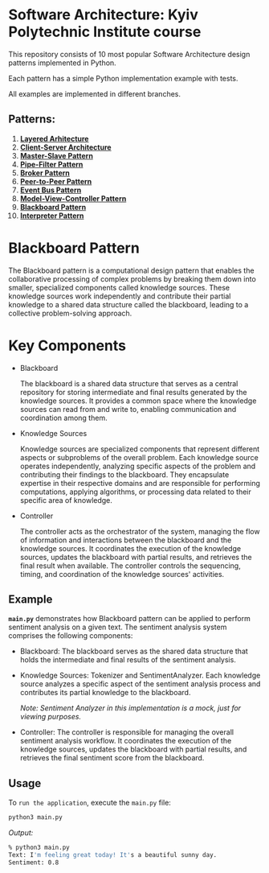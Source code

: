 # Software Architecture: Kyiv Polytechnic Institute course

This repository consists of 10 most popular Software Architecture design patterns implemented in Python.

Each pattern has a simple Python implementation example with tests.

All examples are implemented in different branches.

## Patterns:

1. [**Layered Arhitecture**](https://github.com/annavasylashko/kpi-architecture/tree/layered-architecture)
2. [**Client-Server Architecture**](https://github.com/annavasylashko/kpi-architecture/tree/client-server)
3. [**Master-Slave Pattern**](https://github.com/annavasylashko/kpi-architecture/tree/master-slave)
4. [**Pipe-Filter Pattern**](https://github.com/annavasylashko/kpi-architecture/tree/pipe-filter)
5. [**Broker Pattern**](https://github.com/annavasylashko/kpi-architecture/tree/broker)
6. [**Peer-to-Peer Pattern**](https://github.com/annavasylashko/kpi-architecture/tree/peer-to-peer)
7. [**Event Bus Pattern**](https://github.com/annavasylashko/kpi-architecture/tree/event-bus)
8. [**Model-View-Controller Pattern**](https://github.com/annavasylashko/kpi-architecture/tree/mvc)
9. [**Blackboard Pattern**](https://github.com/annavasylashko/kpi-architecture/tree/blackboard)
10. [**Interpreter Pattern**](https://github.com/annavasylashko/kpi-architecture/tree/interpreter)

# Blackboard Pattern

The Blackboard pattern is a computational design pattern that enables the collaborative processing of complex problems by breaking them down into smaller, specialized components called knowledge sources. These knowledge sources work independently and contribute their partial knowledge to a shared data structure called the blackboard, leading to a collective problem-solving approach.

# Key Components
- Blackboard

    The blackboard is a shared data structure that serves as a central repository for storing intermediate and final results generated by the knowledge sources. It provides a common space where the knowledge sources can read from and write to, enabling communication and coordination among them.

- Knowledge Sources

    Knowledge sources are specialized components that represent different aspects or subproblems of the overall problem. Each knowledge source operates independently, analyzing specific aspects of the problem and contributing their findings to the blackboard. They encapsulate expertise in their respective domains and are responsible for performing computations, applying algorithms, or processing data related to their specific area of knowledge.

- Controller

    The controller acts as the orchestrator of the system, managing the flow of information and interactions between the blackboard and the knowledge sources. It coordinates the execution of the knowledge sources, updates the blackboard with partial results, and retrieves the final result when available. The controller controls the sequencing, timing, and coordination of the knowledge sources' activities.

## Example

**`main.py`** demonstrates how Blackboard pattern can be applied to perform sentiment analysis on a given text. The sentiment analysis system comprises the following components:

- Blackboard: The blackboard serves as the shared data structure that holds the intermediate and final results of the sentiment analysis.

- Knowledge Sources: Tokenizer and SentimentAnalyzer. Each knowledge source analyzes a specific aspect of the sentiment analysis process and contributes its partial knowledge to the blackboard. 

    *Note: Sentiment Analyzer in this implementation is a mock, just for viewing purposes.*

- Controller: The controller is responsible for managing the overall sentiment analysis workflow. It coordinates the execution of the knowledge sources, updates the blackboard with partial results, and retrieves the final sentiment score from the blackboard.

## Usage

To `run the application`, execute the `main.py` file:

```zsh
python3 main.py
```

*Output:*

```zsh
% python3 main.py
Text: I'm feeling great today! It's a beautiful sunny day.
Sentiment: 0.8
```
